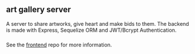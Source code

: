 ## art gallery server

A server to share artworks, give heart and make bids to them. The backend is made with Express, Sequelize ORM and JWT/Bcrypt Authentication.

###
See the [frontend](https://github.com/nagehancapa/gallery-frontend-tsx) repo for more information.
